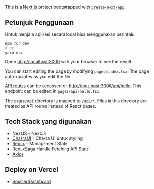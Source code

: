 This is a [Next.js](https://nextjs.org/) project bootstrapped with [`create-next-app`](https://github.com/vercel/next.js/tree/canary/packages/create-next-app).

## Petunjuk Penggunaan

Untuk menjala aplikasi secara local bisa menggunakan perintah:

```bash
npm run dev
# or
yarn dev
```

Open [http://localhost:3000](http://localhost:3000) with your browser to see the result.

You can start editing the page by modifying `pages/index.tsx`. The page auto-updates as you edit the file.

[API routes](https://nextjs.org/docs/api-routes/introduction) can be accessed on [http://localhost:3000/api/hello](http://localhost:3000/api/hello). This endpoint can be edited in `pages/api/hello.tsx`.

The `pages/api` directory is mapped to `/api/*`. Files in this directory are treated as [API routes](https://nextjs.org/docs/api-routes/introduction) instead of React pages.

## Tech Stack yang digunakan

- [NextJS](https://nextjs.org/) - NextJS
- [ChakraUI](https://chakra-ui.com/) - Chakra UI untuk styling
- [Redux](https://redux.js.org/) - Management State
- [ReduxSaga](https://redux-saga.js.org/) Handle Fetching API State
- [Axios](https://github.com/axios/axios)

## Deploy on Vercel

- [SosmedDashboard](https://sesmed-dashboard.vercel.app/)
